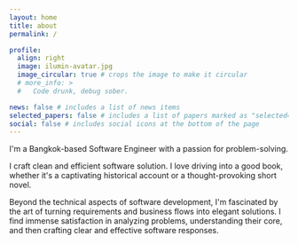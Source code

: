 ```yaml
---
layout: home
title: about
permalink: /

profile:
  align: right
  image: ilumin-avatar.jpg
  image_circular: true # crops the image to make it circular
  # more_info: >
  #   Code drunk, debug sober.

news: false # includes a list of news items
selected_papers: false # includes a list of papers marked as "selected={true}"
social: false # includes social icons at the bottom of the page
---
```


I'm a Bangkok-based Software Engineer with a passion for problem-solving.

I craft clean and efficient software solution. I love driving into a good book, whether it's a captivating historical account or a thought-provoking short novel.

Beyond the technical aspects of software development, I'm fascinated by the art of turning requirements and business flows into elegant solutions. I find immense satisfaction in analyzing problems, understanding their core, and then crafting clear and effective software responses.
